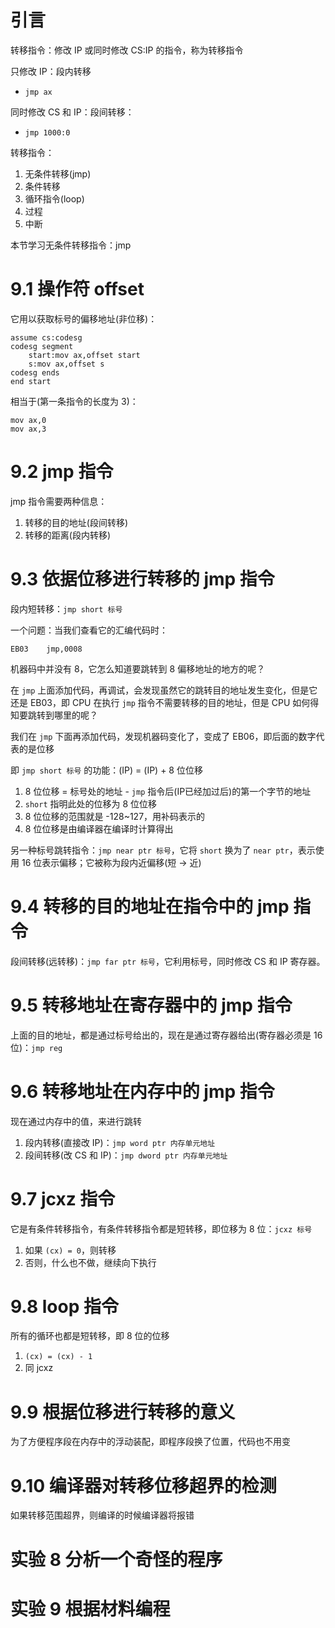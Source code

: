 # 引言

转移指令：修改 IP 或同时修改 CS:IP 的指令，称为转移指令

只修改 IP：段内转移
- `jmp ax`

同时修改 CS 和 IP：段间转移：
- `jmp 1000:0`

转移指令：
1. 无条件转移(jmp)
2. 条件转移
3. 循环指令(loop)
4. 过程
5. 中断

本节学习无条件转移指令：jmp

# 9.1 操作符 offset

它用以获取标号的偏移地址(非位移)：
```
assume cs:codesg
codesg segment
	start:mov ax,offset start
	s:mov ax,offset s
codesg ends
end start
```
相当于(第一条指令的长度为 3)：
```
mov ax,0
mov ax,3
```

# 9.2 jmp 指令

jmp 指令需要两种信息：
1. 转移的目的地址(段间转移)
2. 转移的距离(段内转移)

# 9.3 依据位移进行转移的 jmp 指令

段内短转移：`jmp short 标号`

一个问题：当我们查看它的汇编代码时：
```
EB03    jmp,0008
```

机器码中并没有 8，它怎么知道要跳转到 8 偏移地址的地方的呢？

在 `jmp` 上面添加代码，再调试，会发现虽然它的跳转目的地址发生变化，但是它还是 EB03，即 CPU 在执行 `jmp` 指令不需要转移的目的地址，但是 CPU 如何得知要跳转到哪里的呢？

我们在 `jmp` 下面再添加代码，发现机器码变化了，变成了 EB06，即后面的数字代表的是位移

即 `jmp short 标号` 的功能：(IP) = (IP) + 8 位位移
1. 8 位位移 = 标号处的地址 - `jmp` 指令后(IP已经加过后)的第一个字节的地址
2. `short` 指明此处的位移为 8 位位移
3. 8 位位移的范围就是 -128~127，用补码表示的
4. 8 位位移是由编译器在编译时计算得出

另一种标号跳转指令：`jmp near ptr 标号`，它将 `short` 换为了 `near ptr`，表示使用 16 位表示偏移；它被称为段内近偏移(短 -> 近)

# 9.4 转移的目的地址在指令中的 jmp 指令

段间转移(远转移)：`jmp far ptr 标号`，它利用标号，同时修改 CS 和 IP 寄存器。

# 9.5 转移地址在寄存器中的 jmp 指令

上面的目的地址，都是通过标号给出的，现在是通过寄存器给出(寄存器必须是 16 位)：`jmp reg`

# 9.6 转移地址在内存中的 jmp 指令

现在通过内存中的值，来进行跳转
1. 段内转移(直接改 IP)：`jmp word ptr 内存单元地址`
2. 段间转移(改 CS 和 IP)：`jmp dword ptr 内存单元地址`

# 9.7 jcxz 指令

它是有条件转移指令，有条件转移指令都是短转移，即位移为 8 位：`jcxz 标号`
1. 如果 `(cx) = 0`，则转移
2. 否则，什么也不做，继续向下执行

# 9.8 loop 指令

所有的循环也都是短转移，即 8 位的位移
1. `(cx) = (cx) - 1`
2. 同 jcxz

# 9.9 根据位移进行转移的意义

为了方便程序段在内存中的浮动装配，即程序段换了位置，代码也不用变

# 9.10 编译器对转移位移超界的检测

如果转移范围超界，则编译的时候编译器将报错

# 实验 8 分析一个奇怪的程序

# 实验 9 根据材料编程